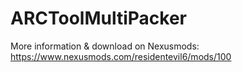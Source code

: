 # ARCToolMultiPacker

More information & download on Nexusmods:
https://www.nexusmods.com/residentevil6/mods/100
